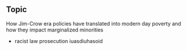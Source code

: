 ## Topic
How Jim-Crow era policies have translated into modern day poverty and how they impact marginalized minorities

- racist law prosecution iuasdiuhasoid